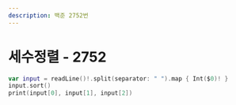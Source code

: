 ```yaml
---
description: 백준 2752번
---
```


# 세수정렬 - 2752

```swift
var input = readLine()!.split(separator: " ").map { Int($0)! }
input.sort()
print(input[0], input[1], input[2])
```
